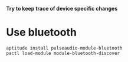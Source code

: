 **Try to keep trace of device specific changes**

# Use bluetooth

```
aptitude install pulseaudio-module-bluetooth
pactl load-module module-bluetooth-discover
```
